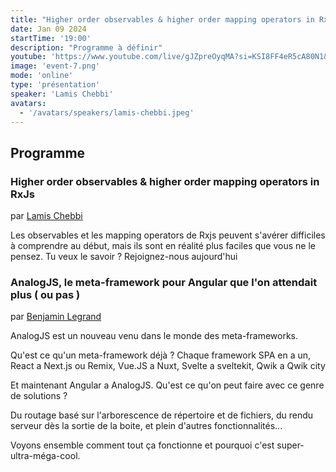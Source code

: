 ```yaml
---
title: "Higher order observables & higher order mapping operators in RxJs"
date: Jan 09 2024
startTime: '19:00'
description: "Programme à définir"
youtube: 'https://www.youtube.com/live/gJZpreOyqMA?si=KSI8FF4eR5cA80N1&t=2723'
image: 'event-7.png'
mode: 'online'
type: 'présentation'
speaker: 'Lamis Chebbi'
avatars:
  - '/avatars/speakers/lamis-chebbi.jpeg'
---
```


## Programme

### Higher order observables & higher order mapping operators in RxJs
par [Lamis Chebbi](https://www.linkedin.com/in/lamis-chebbi-026368ab/)

Les observables et les mapping operators de Rxjs peuvent s'avérer difficiles à comprendre au début, mais ils sont en réalité plus faciles que vous ne le pensez. Tu veux le savoir ? Rejoignez-nous aujourd'hui



### AnalogJS, le meta-framework pour Angular que l'on attendait plus ( ou pas )
par [Benjamin Legrand](https://www.linkedin.com/in/benjilegnard/)

AnalogJS est un nouveau venu dans le monde des meta-frameworks.

Qu'est ce qu'un meta-framework déjà ? Chaque framework SPA en a un, React a Next.js ou Remix, Vue.JS a Nuxt, Svelte a sveltekit, Qwik a Qwik city

Et maintenant Angular a AnalogJS. Qu'est ce qu'on peut faire avec ce genre de solutions ?

Du routage basé sur l'arborescence de répertoire et de fichiers, du rendu serveur dès la sortie de la boite, et plein d'autres fonctionnalités...

Voyons ensemble comment tout ça fonctionne et pourquoi c'est super-ultra-méga-cool.

